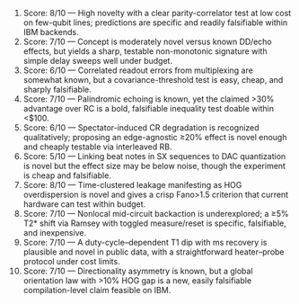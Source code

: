 1) Score: 8/10 — High novelty with a clear parity-correlator test at low cost on few-qubit lines; predictions are specific and readily falsifiable within IBM backends.
2) Score: 7/10 — Concept is moderately novel versus known DD/echo effects, but yields a sharp, testable non-monotonic signature with simple delay sweeps well under budget.
3) Score: 6/10 — Correlated readout errors from multiplexing are somewhat known, but a covariance-threshold test is easy, cheap, and sharply falsifiable.
4) Score: 7/10 — Palindromic echoing is known, yet the claimed >30% advantage over RC is a bold, falsifiable inequality test doable within <$100.
5) Score: 6/10 — Spectator-induced CR degradation is recognized qualitatively; proposing an edge-agnostic ≥20% effect is novel enough and cheaply testable via interleaved RB.
6) Score: 5/10 — Linking beat notes in SX sequences to DAC quantization is novel but the effect size may be below noise, though the experiment is cheap and falsifiable.
7) Score: 8/10 — Time-clustered leakage manifesting as HOG overdispersion is novel and gives a crisp Fano>1.5 criterion that current hardware can test within budget.
8) Score: 7/10 — Nonlocal mid-circuit backaction is underexplored; a ≥5% T2* shift via Ramsey with toggled measure/reset is specific, falsifiable, and inexpensive.
9) Score: 7/10 — A duty-cycle–dependent T1 dip with ms recovery is plausible and novel in public data, with a straightforward heater–probe protocol under cost limits.
10) Score: 7/10 — Directionality asymmetry is known, but a global orientation law with >10% HOG gap is a new, easily falsifiable compilation-level claim feasible on IBM.
